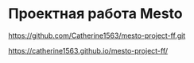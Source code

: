 # Проектная работа Mesto
https://github.com/Catherine1563/mesto-project-ff.git

https://catherine1563.github.io/mesto-project-ff/
